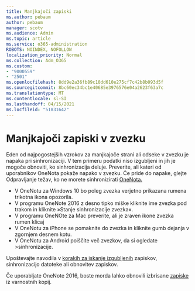 ```yaml
---
title: Manjkajoči zapiski
ms.author: pebaum
author: pebaum
manager: scotv
ms.audience: Admin
ms.topic: article
ms.service: o365-administration
ROBOTS: NOINDEX, NOFOLLOW
localization_priority: Normal
ms.collection: Adm_O365
ms.custom:
- "9000559"
- "2501"
ms.openlocfilehash: 8dd9e2a36fb89c10dd610e275cf7c42b8b093d5f
ms.sourcegitcommit: 8bc60ec34bc1e40685e3976576e04a2623f63a7c
ms.translationtype: MT
ms.contentlocale: sl-SI
ms.lasthandoff: 04/15/2021
ms.locfileid: "51831642"
---
```

# <a name="missing-notes-in-notebook"></a>Manjkajoči zapiski v zvezku

Eden od najpogostejših vzrokov za manjkajoče strani ali odseke v zvezku je napaka pri sinhronizaciji. V tem primeru podatki niso izgubljeni in jih je mogoče obnoviti, ko sinhronizacija deluje. Preverite, ali kateri od uporabnikov OneNota pokaže napako v zvezku. Če pride do napake, glejte Odpravljanje težav, ko ne morete sinhronizirati [OneNota.](https://support.office.com/article/299495ef-66d1-448f-90c1-b785a6968d45)

- V OneNotu za Windows 10 bo poleg zvezka verjetno prikazana rumena trikotna ikona opozorila.
- V programu OneNote 2016 z desno tipko miške kliknite ime zvezka pod trakom in kliknite »Stanje sinhronizacije zvezka«.
- V programu OneNOte za Mac preverite, ali je zraven ikone zvezka rumen klicaj
- V OneNotu za iPhone se pomaknite do zvezka in kliknite gumb dejanja v zgornjem desnem kotu.
- V OneNotu za Android poiščite več zvezkov, da si ogledate >sinhronizacije.

Upoštevajte navodila v [korakih za iskanje izgubljenih](https://support.office.com/article/32cb2bd7-afe7-44d2-a711-398a88421287) zapiskov, sinhronizacijo datoteke ali obnovitev zapiskov.

Če uporabljate OneNote 2016, boste morda lahko obnovili izbrisane [zapiske](https://support.office.com/article/32ed1036-74fd-4c21-bc28-033a486e6b14) iz varnostnih kopij.